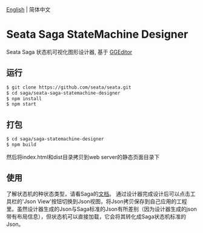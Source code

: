 [English](README.md) | 简体中文

# Seata Saga StateMachine Designer

Seata Saga 状态机可视化图形设计器, 基于 [GGEditor](https://github.com/alibaba/GGEditor)

## 运行

```sh
$ git clone https://github.com/seata/seata.git
$ cd saga/seata-saga-statemachine-designer
$ npm install
$ npm start
```

## 打包
```sh
$ cd saga/saga-statemachine-designer
$ npm build
```

然后将index.html和dist目录拷贝到web server的静态页面目录下

## 使用
了解状态机的种状态类型，请看Saga的[文档](http://seata.io/zh-cn/docs/user/saga.html)。 通过设计器完成设计后可以点击工具栏的'Json View'按钮切换到Json视图，将Json拷贝保存到自己应用的工程里。虽然设计器生成的Json与Saga标准的Json有所差别（因为设计器生成的json带有布局信息），但状态机可以直接加载，它会将其转化成Saga状态机标准的Json。
